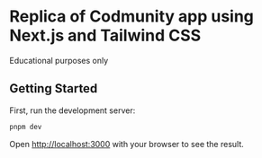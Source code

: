 # Replica of Codmunity app using Next.js and Tailwind CSS
Educational purposes only

## Getting Started

First, run the development server:

```bash
pnpm dev
```

Open [http://localhost:3000](http://localhost:3000) with your browser to see the result.
